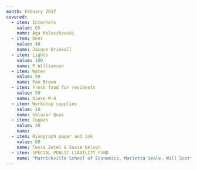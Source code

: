```yaml
---
month: Febuary 2017
covered:
  - item: Internets
    value: 65
    name: Aga Kolaczkowski
  - item: Rent
    value: 40
    name: Jacque Drinkall
  - item: Lights
    value: 100
    name: P Williamson
  - item: Water
    value: 50
    name: Pam Brown
  - item: Fresh food for residents
    value: 50
    name: Steve W-A
  - item: Workshop supplies
    value: 10
    name: Salazar Quas
  - item: Cuppas
    value: 30
    name:
  - item: Risograph paper and ink
    value: 80
    name: Tessa Zetel & Susie Nelson
  - item: SPECIAL PUBLIC LIABILITY FUND
    name: "Marrickville School of Economics, Marietta Seale, Will Scott-Kemmis, Michelle Miller, Tiani Chillemi, Mel + Julia, Nick + Thomas, Naomi Riddle, Claire Field, Bettina Kaiser, Kathleen Lin, Sabrina Baker, Peter Williamson, Laura Fisher, OAF, April Pepper"
---
```


